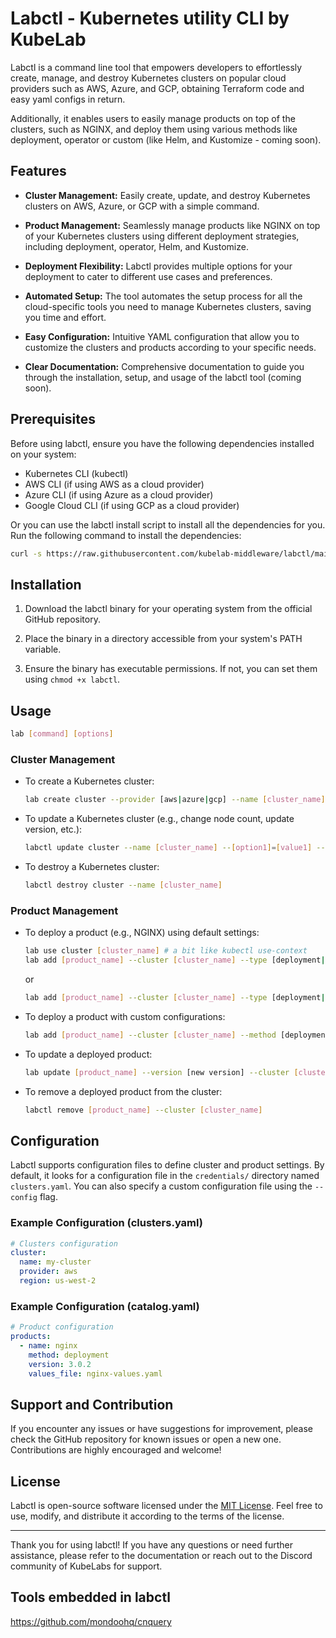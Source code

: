 # Labctl - Kubernetes utility CLI by KubeLab

Labctl is a command line tool that empowers developers to effortlessly create, manage, and destroy Kubernetes clusters on popular cloud providers such as AWS, Azure, and GCP, obtaining Terraform code and easy yaml configs in return.

Additionally, it enables users to easily manage products on top of the clusters, such as NGINX, and deploy them using various methods like deployment, operator or custom (like Helm, and Kustomize - coming soon).

## Features

- **Cluster Management:** Easily create, update, and destroy Kubernetes clusters on AWS, Azure, or GCP with a simple command.

- **Product Management:** Seamlessly manage products like NGINX on top of your Kubernetes clusters using different deployment strategies, including deployment, operator, Helm, and Kustomize.

- **Deployment Flexibility:** Labctl provides multiple options for your deployment to cater to different use cases and preferences.

- **Automated Setup:** The tool automates the setup process for all the cloud-specific tools you need to manage Kubernetes clusters, saving you time and effort.

- **Easy Configuration:** Intuitive YAML configuration that allow you to customize the clusters and products according to your specific needs.

- **Clear Documentation:** Comprehensive documentation to guide you through the installation, setup, and usage of the labctl tool (coming soon).

## Prerequisites

Before using labctl, ensure you have the following dependencies installed on your system:

- Kubernetes CLI (kubectl)
- AWS CLI (if using AWS as a cloud provider)
- Azure CLI (if using Azure as a cloud provider)
- Google Cloud CLI (if using GCP as a cloud provider)

Or you can use the labctl install script to install all the dependencies for you.
Run the following command to install the dependencies:

```bash
curl -s https://raw.githubusercontent.com/kubelab-middleware/labctl/main/install.sh | bash
```

## Installation

1. Download the labctl binary for your operating system from the official GitHub repository.

2. Place the binary in a directory accessible from your system's PATH variable.

3. Ensure the binary has executable permissions. If not, you can set them using `chmod +x labctl`.

## Usage

```bash
lab [command] [options]
```

### Cluster Management

- To create a Kubernetes cluster:
  ```bash
  lab create cluster --provider [aws|azure|gcp] --name [cluster_name]
  ```

- To update a Kubernetes cluster (e.g., change node count, update version, etc.):
  ```bash
  labctl update cluster --name [cluster_name] --[option1]=[value1] --[option2]=[value2] ...
  ```

- To destroy a Kubernetes cluster:
  ```bash
  labctl destroy cluster --name [cluster_name]
  ```

### Product Management

- To deploy a product (e.g., NGINX) using default settings:
  ```bash
  lab use cluster [cluster_name] # a bit like kubectl use-context
  lab add [product_name] --cluster [cluster_name] --type [deployment|operator]
  ```
  or
  ```bash
  lab add [product_name] --cluster [cluster_name] --type [deployment|operator]
  ```

- To deploy a product with custom configurations:
  ```bash
  lab add [product_name] --cluster [cluster_name] --method [deployment|operator|] --config [path_to_config_file]
  ```

- To update a deployed product:
  ```bash
  lab update [product_name] --version [new version] --cluster [cluster_name] (--method [deployment|operator]) --config [path_to_updated_config_file]
  ```

- To remove a deployed product from the cluster:
  ```bash
  labctl remove [product_name] --cluster [cluster_name]
  ```

## Configuration

Labctl supports configuration files to define cluster and product settings. By default, it looks for a configuration file in the `credentials/` directory named `clusters.yaml`. You can also specify a custom configuration file using the `--config` flag.

### Example Configuration (clusters.yaml)

```yaml
# Clusters configuration
cluster:
  name: my-cluster
  provider: aws
  region: us-west-2
```

### Example Configuration (catalog.yaml)

```yaml
# Product configuration
products:
  - name: nginx
    method: deployment
    version: 3.0.2
    values_file: nginx-values.yaml
```


## Support and Contribution

If you encounter any issues or have suggestions for improvement, please check the GitHub repository for known issues or open a new one. Contributions are highly encouraged and welcome!

## License

Labctl is open-source software licensed under the [MIT License](LICENSE). Feel free to use, modify, and distribute it according to the terms of the license.

---

Thank you for using labctl! If you have any questions or need further assistance, please refer to the documentation or reach out to the Discord community of KubeLabs for support.

## Tools embedded in labctl
https://github.com/mondoohq/cnquery